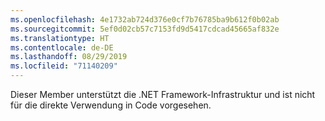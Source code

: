 ```yaml
---
ms.openlocfilehash: 4e1732ab724d376e0cf7b76785ba9b612f0b02ab
ms.sourcegitcommit: 5ef0d02cb57c7153fd9d5417cdcad45665af832e
ms.translationtype: HT
ms.contentlocale: de-DE
ms.lasthandoff: 08/29/2019
ms.locfileid: "71140209"
---
```

Dieser Member unterstützt die .NET Framework-Infrastruktur und ist nicht für die direkte Verwendung in Code vorgesehen.